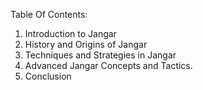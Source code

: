 Table Of Contents:

1. Introduction to Jangar
2. History and Origins of Jangar
3. Techniques and Strategies in Jangar
4. Advanced Jangar Concepts and Tactics.
5. Conclusion